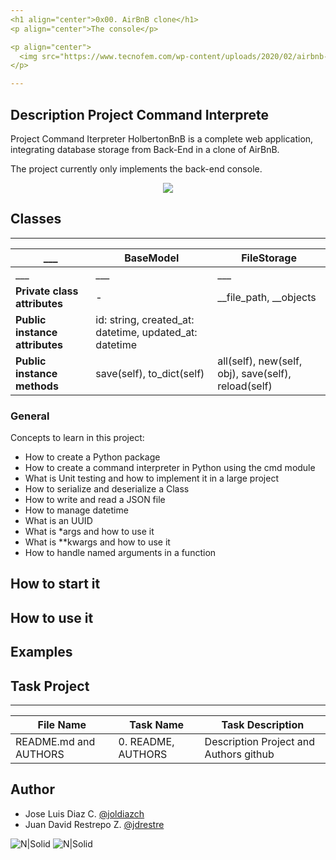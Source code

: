 ```yaml
---
<h1 align="center">0x00. AirBnB clone</h1>
<p align="center">The console</p>

<p align="center">
  <img src="https://www.tecnofem.com/wp-content/uploads/2020/02/airbnb-logo.png">
</p>

---
```

## Description Project Command Interprete
Project Command Iterpreter HolbertonBnB is a complete web application, integrating database storage from Back-End in a clone of AirBnB.

The project currently only implements the back-end console.
<p align="center">
  <img src="https://holbertonintranet.s3.amazonaws.com/uploads/medias/2018/6/815046647d23428a14ca.png?X-Amz-Algorithm=AWS4-HMAC-SHA256&X-Amz-Credential=AKIARDDGGGOUZGDONYM4%2F20200215%2Fus-east-1%2Fs3%2Faws4_request&X-Amz-Date=20200215T205054Z&X-Amz-Expires=86400&X-Amz-SignedHeaders=host&X-Amz-Signature=8dbefa62ab63cf267e6683aba8c5594c8a41c0f98abe6b33d9ce0db82ad43b38">
</p>


## Classes
---
___|BaseModel|FileStorage
---|---|---
___|___|___
**Private class attributes**| - |__file_path, __objects
**Public instance attributes**|id: string, created_at: datetime, updated_at: datetime|
**Public instance methods**|save(self), to_dict(self)|all(self), new(self, obj), save(self), reload(self)

### General
Concepts to learn in this project:

- How to create a Python package
- How to create a command interpreter in Python using the cmd module
- What is Unit testing and how to implement it in a large project
- How to serialize and deserialize a Class
- How to write and read a JSON file
- How to manage datetime
- What is an UUID
- What is *args and how to use it
- What is **kwargs and how to use it
- How to handle named arguments in a function

## How to start it

## How to use it

## Examples

## Task Project
---
File Name|Task Name|Task Description
---|---|---
README.md and AUTHORS|0. README, AUTHORS|Description Project and Authors github

## Author

- Jose Luis Diaz C. [@joldiazch](https://twitter.com/joldiazch)
- Juan David Restrepo Z. [@jdrestre](https://twitter.com/jdrestre)

![N|Solid](https://www.holbertonschool.com/holberton-logo.png) ![N|Solid](https://intranet.hbtn.io/assets/holberton-logo-coral-27055cb2f875eb10bf3b3942e52a24581bc0667695bdc856d4f08b469b678000.png)
